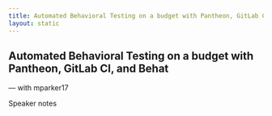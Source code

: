 ```yaml
---
title: Automated Behavioral Testing on a budget with Pantheon, GitLab CI, and Behat - speaker notes
layout: static
---
```


<section>

# Automated Behavioral Testing on a budget with Pantheon, GitLab CI, and Behat
— with mparker17

Speaker notes

</section>
